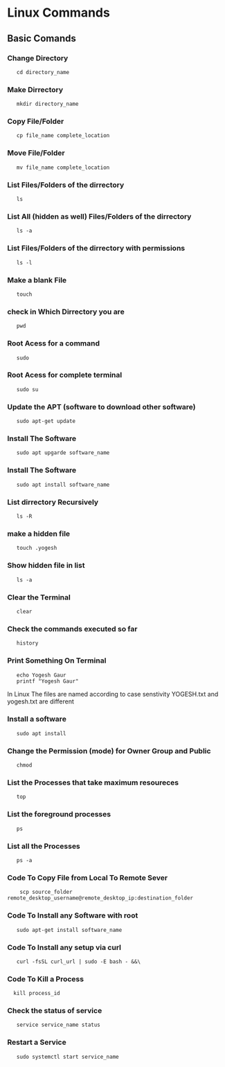 # Linux Commands 

## Basic Comands

### Change Directory

```
   cd directory_name
```
### Make Dirrectory

```
   mkdir directory_name
```
### Copy File/Folder

```
   cp file_name complete_location
```
### Move File/Folder

```
   mv file_name complete_location
```
### List Files/Folders of the dirrectory

```
   ls 
```
### List All (hidden as well) Files/Folders of the dirrectory

```
   ls -a
```
### List Files/Folders of the dirrectory with permissions

```
   ls -l
```
### Make a blank File

```
   touch 
```
### check in Which Dirrectory you are

```
   pwd
```
### Root Acess for a command

```
   sudo 
```
### Root Acess for complete terminal

```
   sudo su
```
### Update the APT (software to download other software)

```
   sudo apt-get update 
```
### Install The Software

```
   sudo apt upgarde software_name
```
### Install The Software

```
   sudo apt install software_name
```
### List dirrectory Recursively

``` 
   ls -R
```
### make a hidden file

```
   touch .yogesh
```
### Show hidden file in list

```
   ls -a
```

### Clear the Terminal

```
   clear
```
### Check the commands executed so far

```
   history
```
### Print Something On Terminal

```
   echo Yogesh Gaur
   printf "Yogesh Gaur"
```
 In Linux The files are named according to case senstivity YOGESH.txt and yogesh.txt are different

### Install a software

```
   sudo apt install
```

### Change the Permission (mode) for Owner Group and Public

```
   chmod
```
### List the Processes that take maximum resoureces

```
   top
```
### List the foreground processes

```
   ps
```
### List all the Processes

```
   ps -a
```
### Code To Copy File from Local To Remote Sever

```
    scp source_folder remote_desktop_username@remote_desktop_ip:destination_folder
```

### Code To Install any Software with root

```
   sudo apt-get install software_name
```

### Code To Install any setup via curl

```
   curl -fsSL curl_url | sudo -E bash - &&\
```

### Code To Kill a Process

```
  kill process_id
```

### Check the status of service

```
   service service_name status 
```

### Restart a Service

```
   sudo systemctl start service_name
```
